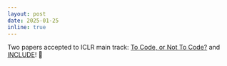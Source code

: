 ```yaml
---
layout: post
date: 2025-01-25
inline: true
---
```


Two papers accepted to ICLR main track: [To Code, or Not To Code?](https://arxiv.org/abs/2408.10914) and [INCLUDE]("https://arxiv.org/abs/2411.19799")! :dizzy: